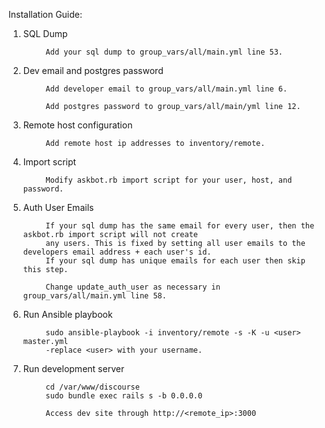 Installation Guide:

1. SQL Dump

            Add your sql dump to group_vars/all/main.yml line 53. 

2. Dev email and postgres password

            Add developer email to group_vars/all/main.yml line 6.
  
            Add postgres password to group_vars/all/main/yml line 12.

3. Remote host configuration

            Add remote host ip addresses to inventory/remote.

4. Import script

            Modify askbot.rb import script for your user, host, and password.

5. Auth User Emails
            
            If your sql dump has the same email for every user, then the askbot.rb import script will not create
            any users. This is fixed by setting all user emails to the developers email address + each user's id. 
            If your sql dump has unique emails for each user then skip this step. 
  
            Change update_auth_user as necessary in group_vars/all/main.yml line 58.
            
6. Run Ansible playbook
           
            sudo ansible-playbook -i inventory/remote -s -K -u <user> master.yml
            -replace <user> with your username.
            
7. Run development server
            
            cd /var/www/discourse
            sudo bundle exec rails s -b 0.0.0.0
            
            Access dev site through http://<remote_ip>:3000
